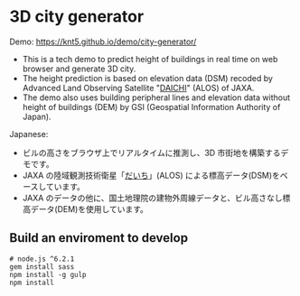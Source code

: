 # 3D city generator

Demo: https://knt5.github.io/demo/city-generator/

- This is a tech demo to predict height of buildings in real time on web browser and generate 3D city.
- The height prediction is based on elevation data (DSM) recoded by Advanced Land Observing Satellite "[DAICHI](http://global.jaxa.jp/projects/sat/alos/index.html)" (ALOS) of JAXA.
- The demo also uses building peripheral lines and elevation data without height of buildings (DEM) by GSI (Geospatial Information Authority of Japan).

Japanese:

- ビルの高さをブラウザ上でリアルタイムに推測し、3D 市街地を構築するデモです。
- JAXA の陸域観測技術衛星「[だいち](http://www.jaxa.jp/projects/sat/alos/index_j.html)」(ALOS) による標高データ(DSM)をベースしています。
- JAXA のデータの他に、国土地理院の建物外周線データと、ビル高さなし標高データ(DEM)を使用しています。

## Build an enviroment to develop

```
# node.js ^6.2.1
gem install sass
npm install -g gulp
npm install
```
